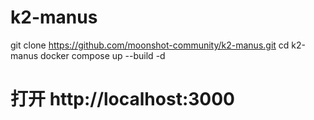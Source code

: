 # k2-manus

git clone https://github.com/moonshot-community/k2-manus.git
cd k2-manus
docker compose up --build -d
# 打开 http://localhost:3000
